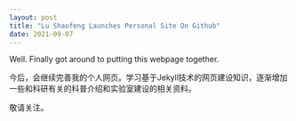 ```yaml
---
layout: post
title: "Lu Shaofeng Launches Personal Site On Github"
date: 2021-09-07
---
```


Well. Finally got around to putting this webpage together.

今后，会继续完善我的个人网页。学习基于Jekyll技术的网页建设知识，逐渐增加一些和科研有关的科普介绍和实验室建设的相关资料。

敬请关注。


